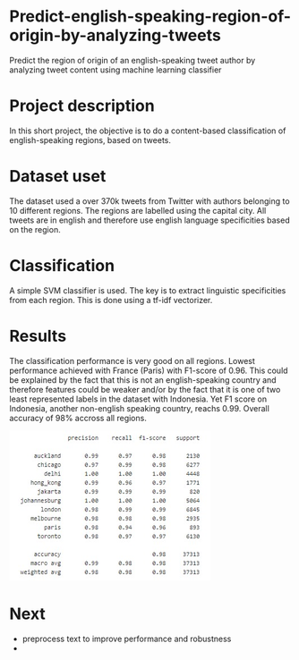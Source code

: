 # Predict-english-speaking-region-of-origin-by-analyzing-tweets

Predict the region of origin of an english-speaking tweet author by analyzing tweet content using machine learning classifier

# Project description

In this short project, the objective is to do a content-based classification of english-speaking regions, based on tweets.


# Dataset uset

The dataset used a over 370k tweets from Twitter with authors belonging to 10 different regions. The regions are labelled using the capital city. All tweets are in english and therefore use english language specificities based on the region.

# Classification

A simple SVM classifier is used. The key is to extract linguistic specificities from each region. This is done using a tf-idf vectorizer.

# Results

The classification performance is very good on all regions. Lowest performance achieved with France (Paris) with F1-score of 0.96. This could be explained by the fact that this is not an english-speaking country and therefore features could be weaker and/or by the fact that it is one of two least represented labels in the dataset with Indonesia. Yet F1 score on Indonesia, another non-english speaking country,  reachs 0.99.
Overall accuracy of 98% accross all regions.

![](metrics.jpg)

# Next
- preprocess text to improve performance and robustness
- 
